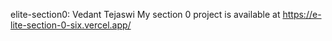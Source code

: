 elite-section0: Vedant Tejaswi
My section 0 project is available at https://e-lite-section-0-six.vercel.app/